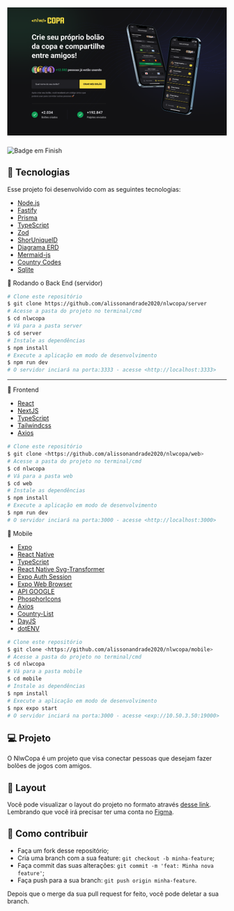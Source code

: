<h1 align="center">
    <img alt="BolãoCopa" title="#copa" src="https://github.com/LucasBolela/nlwcopa-2022/blob/main/web/Web.png?raw=true" width="1200px" />
</h1>

![Badge em Finish](http://img.shields.io/static/v1?label=STATUS&message=FINISH&color=GREEN&style=for-the-badge)

## :rocket: Tecnologias

Esse projeto foi desenvolvido com as seguintes tecnologias:

- [Node.js](https://nodejs.org/en/)
- [Fastify](https://www.fastify.io/docs/latest/Guides/Getting-Started/)
- [Prisma](https://www.prisma.io/)
- [TypeScript](https://www.typescriptlang.org/)
- [Zod](https://www.npmjs.com/package/zod)
- [ShorUniqueID](https://www.npmjs.com/package/short-unique-id)
- [Diagrama ERD](https://www.npmjs.com/package/prisma-erd-generator/)
- [Mermaid-js](https://mermaid-js.github.io/mermaid/#/)
- [Country Codes](https://countrycode.org/)
- [Sqlite](https://github.com/mapbox/node-sqlite3)

🎲 Rodando o Back End (servidor)

```bash 
# Clone este repositório
$ git clone https://github.com/alissonandrade2020/nlwcopa/server
# Acesse a pasta do projeto no terminal/cmd
$ cd nlwcopa
# Vá para a pasta server
$ cd server
# Instale as dependências
$ npm install
# Execute a aplicação em modo de desenvolvimento
$ npm run dev
# O servidor inciará na porta:3333 - acesse <http://localhost:3333> 
```
-------------------------------------------------------------------

🔭 Frontend

- [React](https://pt-br.reactjs.org/)
- [NextJS](https://nextjs.org/)
- [TypeScript](https://www.typescriptlang.org/)
- [Tailwindcss](https://tailwindcss.com/)
- [Axios](https://github.com/axios/axios)


```bash 
# Clone este repositório
$ git clone <https://github.com/alissonandrade2020/nlwcopa/web>
# Acesse a pasta do projeto no terminal/cmd
$ cd nlwcopa
# Vá para a pasta web
$ cd web
# Instale as dependências
$ npm install
# Execute a aplicação em modo de desenvolvimento
$ npm run dev
# O servidor inciará na porta:3000 - acesse <http://localhost:3000> 
```

📱 Mobile

- [Expo](https://expo.io/)
- [React Native](https://reactnative.dev/)
- [TypeScript](https://www.typescriptlang.org/)
- [React Native Svg-Transformer](https://github.com/kristerkari/react-native-svg-transformer)
- [Expo Auth Session](https://docs.expo.dev/versions/latest/sdk/auth-session/)
- [Expo Web Browser](https://docs.expo.dev/versions/v46.0.0/sdk/webbrowser/)
- [API GOOGLE](https://console.cloud.google.com)
- [PhosphorIcons](https://phosphoricons.com/)
- [Axios](https://www.npmjs.com/package/axios)
- [Country-List](https://www.npmjs.com/package/country-list)
- [DayJS](https://www.npmjs.com/package/dayjs)
- [dotENV](https://www.npmjs.com/package/dotenv)

```bash 
# Clone este repositório
$ git clone <https://github.com/alissonandrade2020/nlwcopa/mobile>
# Acesse a pasta do projeto no terminal/cmd
$ cd nlwcopa
# Vá para a pasta mobile
$ cd mobile
# Instale as dependências
$ npm install
# Execute a aplicação em modo de desenvolvimento
$ npx expo start
# O servidor inciará na porta:3000 - acesse <exp://10.50.3.50:19000> 
```

## 💻 Projeto

O NlwCopa é um projeto que visa conectar pessoas que desejam fazer bolões de jogos com amigos.

## 🔖 Layout

Você pode visualizar o layout do projeto no formato através [desse link](https://www.figma.com/file/GXHI2fST5PSNeSWGInYbAN/Bol%C3%A3o-da-Copa-(Community)). Lembrando que você irá precisar ter uma conta no [Figma](http://figma.com/).

## 🤔 Como contribuir

- Faça um fork desse repositório;
- Cria uma branch com a sua feature: `git checkout -b minha-feature`;
- Faça commit das suas alterações: `git commit -m 'feat: Minha nova feature'`;
- Faça push para a sua branch: `git push origin minha-feature`.

Depois que o merge da sua pull request for feito, você pode deletar a sua branch.